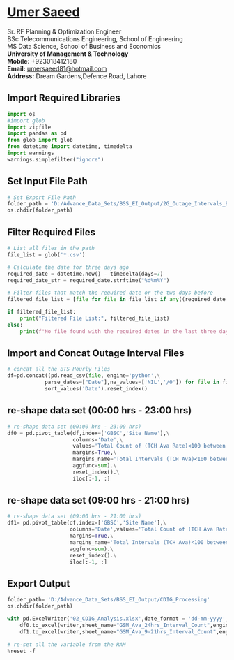 #  [Umer Saeed](https://www.linkedin.com/in/engumersaeed/)
Sr. RF Planning & Optimization Engineer<br>
BSc Telecommunications Engineering, School of Engineering<br>
MS Data Science, School of Business and Economics<br>
**University of Management & Technology**<br>
**Mobile:**     +923018412180<br>
**Email:**  umersaeed81@hotmail.com<br>
**Address:** Dream Gardens,Defence Road, Lahore<br>

## Import Required Libraries


```python
import os
#import glob
import zipfile
import pandas as pd
from glob import glob
from datetime import datetime, timedelta
import warnings
warnings.simplefilter("ignore")
```

## Set Input File Path


```python
# Set Export File Path
folder_path = 'D:/Advance_Data_Sets/BSS_EI_Output/2G_Outage_Intervals_BTS_Level'
os.chdir(folder_path)
```

## Filter Required Files


```python
# List all files in the path
file_list = glob('*.csv')

# Calculate the date for three days ago
required_date = datetime.now() - timedelta(days=7)
required_date_str = required_date.strftime("%d%m%Y")

# Filter files that match the required date or the two days before
filtered_file_list = [file for file in file_list if any((required_date + timedelta(days=i)).strftime("%d%m%Y") in file for i in range(7))]

if filtered_file_list:
    print("Filtered File List:", filtered_file_list)
else:
    print(f"No file found with the required dates in the last three days.")
```

## Import and Concat Outage Interval Files


```python
# concat all the BTS Hourly Files
df=pd.concat((pd.read_csv(file, engine='python',\
            parse_dates=["Date"],na_values=['NIL','/0']) for file in filtered_file_list)).\
            sort_values('Date').reset_index()
```

## re-shape data set (00:00 hrs - 23:00 hrs)


```python
# re-shape data set (00:00 hrs - 23:00 hrs)
df0 = pd.pivot_table(df,index=['GBSC','Site Name'],\
                     columns='Date',\
                     values='Total Count of (TCH Ava Rate)<100 between 0:00-23:00',\
                     margins=True,\
                     margins_name='Total Intervals (TCH Ava)<100 between 0:00-23:00',\
                     aggfunc=sum).\
                     reset_index().\
                     iloc[:-1, :]
```

## re-shape data set (09:00 hrs - 21:00 hrs)


```python
# re-shape data set (09:00 hrs - 21:00 hrs)
df1= pd.pivot_table(df,index=['GBSC','Site Name'],\
                    columns='Date',values='Total Count of (TCH Ava Rate)<100 between 9:00-21:00',\
                    margins=True,\
                    margins_name='Total Intervals (TCH Ava)<100 between 9:00-21:00',
                    aggfunc=sum).\
                    reset_index().\
                    iloc[:-1, :]
```

## Export Output


```python
folder_path= 'D:/Advance_Data_Sets/BSS_EI_Output/CDIG_Processing'
os.chdir(folder_path)

with pd.ExcelWriter('02_CDIG_Analysis.xlsx',date_format = 'dd-mm-yyyy',datetime_format='dd-mm-yyyy') as writer:
    df0.to_excel(writer,sheet_name="GSM_Ava_24hrs_Interval_Count",engine='openpyxl',index=False)
    df1.to_excel(writer,sheet_name="GSM_Ava_9-21hrs_Interval_Count",engine='openpyxl',index=False)
```


```python
# re-set all the variable from the RAM
%reset -f
```
